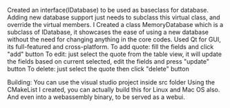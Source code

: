Created an interface(IDatabase) to be used as baseclass for database. Adding new database support just needs to subclass this virtual class, and override the virtual members.
I Created a class MemoryDatabase which is a subclass of IDatabase, it showcases the ease of using a new database without the need for changing anything in the core codes.
Used Qt for GUI, its full-featured and cross-platform.
To add quote:
    fill the fields and click "add" button
To edit:
    just select the quote from the table view, it will update the fields based on current selected, edit the fields and press "update" button
To delete:
    just select the quote then click "delete" button


Building:
   You can use the visual studio project inside src folder
   Using the CMakeList I created, you can actually build this for Linux and Mac OS also. And even into a webassembly binary, to be served as a webui.
